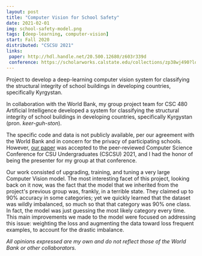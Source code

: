 ```yaml
---
layout: post
title: "Computer Vision for School Safety"
date: 2021-02-01
img: school-safety-model.png
tags: [deep-learning, computer-vision]
start: Fall 2020
distributed: "CSCSU 2021"
links:
 paper: http://hdl.handle.net/20.500.12680/z603r339d
 conference: https://scholarworks.calstate.edu/collections/zp38wj490?locale=en
---
```


Project to develop a deep-learning computer vision system for classifying the structural integrity of school buildings in developing countries, specifically Kyrgystan.

<!--more-->

In collaboration with the World Bank, my group project team for CSC 480 Artificial Intelligence developed a system for classifying the structural integrity of school buildings in developing countries, specifically Kyrgystan (pron. _keer-guh-ston_).

The specific code and data is not publicly available, per our agreement with the World Bank and in concern for the privacy of participating schools. However, [our paper](http://hdl.handle.net/20.500.12680/z603r339d) was accepted to the peer-reviewed Computer Science Conference for CSU Undergraduates (CSCSU) 2021, and I had the honor of being the presenter for my group at that conference.

Our work consisted of upgrading, training, and tuning a very large Computer Vision model. The most interesting facet of this project, looking back on it now,
was the fact that the model that we inherited from the project's previous group was, frankly, in a terrible state. They claimed up to 90% accuracy in some categories; yet we quickly learned that the dataset was wildly imbalanced, so much so that that category was 90% one class. In fact, the model was just guessing the most likely category every time. This main improvements we made to the model were focused on addressing this issue: weighting the loss and augmenting the data toward loss frequent examples, to account for the drastic imbalance. 

<!-- <div class="dash-seperator"></div> -->

<i>All opinions expressed are my own and do not reflect those of the World Bank or other collaborators.</i>
